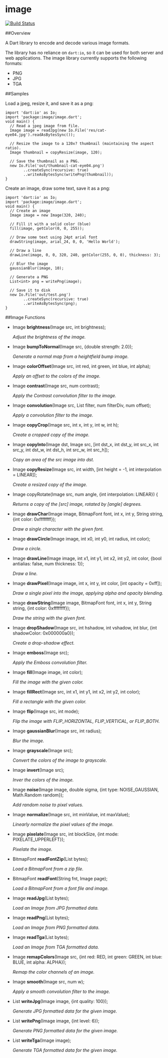 # image

[![Build Status](https://drone.io/bitbucket.org/brendan_duncan/image/status.png)](https://drone.io/bitbucket.org/brendan_duncan/image/latest)

##Overview

A Dart library to encode and decode various image formats.

The library has no reliance on `dart:io`, so it can be used for both server and
web applications. The image library currently supports the following 
formats:

- PNG
- JPG
- TGA

##Samples

Load a jpeg, resize it, and save it as a png:

    import 'dart:io' as Io;
    import 'package:image/image.dart';
    void main() {
      // Read a jpeg image from file.
      Image image = readJpg(new Io.File('res/cat-eye04.jpg').readAsBytesSync());

      // Resize the image to a 120x? thumbnail (maintaining the aspect ratio).
      Image thumbnail = copyResize(image, 120);
    
      // Save the thumbnail as a PNG.
      new Io.File('out/thumbnail-cat-eye04.png')
            ..createSync(recursive: true)
            ..writeAsBytesSync(writePng(thumbnail));
    }

Create an image, draw some text, save it as a png:

    import 'dart:io' as Io;
    import 'package:image/image.dart';
    void main() {
      // Create an image
      Image image = new Image(320, 240);
      
      // Fill it with a solid color (blue)
      fill(image, getColor(0, 0, 255));
      
      // Draw some text using 24pt arial font
      drawString(image, arial_24, 0, 0, 'Hello World');
      
      // Draw a line
      drawLine(image, 0, 0, 320, 240, getColor(255, 0, 0), thickness: 3);
      
      // Blur the image
      gaussianBlur(image, 10);
      
      // Generate a PNG
      List<int> png = writePng(image);
      
      // Save it to disk
      new Io.File('out/test.png')
            ..createSync(recursive: true)
            ..writeAsBytesSync(png);
    }

    
##Image Functions
- Image **brightness**(Image src, int brightness);

  _Adjust the brightness of the image._
  
- Image **bumpToNormal**(Image src, {double strength: 2.0});

  _Generate a normal map from a heightfield bump image._
  
- Image **colorOffset**(Image src, int red, int green, int blue, int alpha);

  _Apply an offset to the colors of the image._
  
- Image **contrast**(Image src, num contrast);

  _Apply the Contrast convolution filter to the image._
  
- Image **convolution**(Image src, List<num> filter, num filterDiv, num offset);

  _Apply a convolution filter to the image._
  
- Image **copyCrop**(Image src, int x, int y, int w, int h);

  _Create a cropped copy of the image._

- Image **copyInto**(Image dst, Image src, [int dst_x, int dst_y, int src_x, int src_y, int dst_w, int dst_h, int src_w, int src_h]);

  _Copy an area of the src image into dst._
  
- Image **copyResize**(Image src, int width, [int height = -1, int interpolation = LINEAR]);

  _Create a resized copy of the image._
  
- Image copyRotate(Image src, num angle, {int interpolation: LINEAR}) {

  _Returns a copy of the [src] image, rotated by [angle] degrees._
  
- Image **drawChar**(Image image, BitmapFont font, int x, int y, String string, {int color: 0xffffffff});

  _Draw a single character with the given font._
  
- Image **drawCircle**(Image image, int x0, int y0, int radius, int color);
  
  _Draw a circle._
  
- Image **drawLine**(Image image, int x1, int y1, int x2, int y2, int color,
                     {bool antialias: false, num thickness: 1});
                     
  _Draw a line._
  
- Image **drawPixel**(Image image, int x, int y, int color, [int opacity = 0xff]);

  _Draw a single pixel into the image, applying alpha and opacity blending._
  
- Image **drawString**(Image image, BitmapFont font, int x, int y, String string, {int color: 0xffffffff});

  _Draw the string with the given font._
  
- Image **dropShadow**(Image src, int hshadow, int vshadow, int blur,
                   {int shadowColor: 0x000000a0});

  _Create a drop-shadow effect._

- Image **emboss**(Image src);

  _Apply the Emboss convolution filter._
  
- Image **fill**(Image image, int color);

  _Fill the image with the given color._
  
- Image **fillRect**(Image src, int x1, int y1, int x2, int y2, int color);

  _Fill a rectangle with the given color._
  
- Image **flip**(Image src, int mode);

  _Flip the image with FLIP_HORIZONTAL, FLIP_VERTICAL, or FLIP_BOTH._
  
- Image **gaussianBlur**(Image src, int radius);

  _Blur the image._
  
- Image **grayscale**(Image src);

  _Convert the colors of the image to grayscale._

- Image **invert**(Image src);

  _Inver the colors of the image._

- Image **noise**(Image image, double sigma, {int type: NOISE_GAUSSIAN, Math.Random random});

  _Add random noise to pixel values._

- Image **normalize**(Image src, int minValue, int maxValue);

  _Linearly normalize the pixel values of the image._
  
- Image **pixelate**(Image src, int blockSize, {int mode: PIXELATE_UPPERLEFT});

  _Pixelate the image._
  
- BitmapFont **readFontZip**(List<int> bytes);

  _Load a BitmapFont from a zip file._
  
- BitmapFont **readFont**(String fnt, Image page);

  _Load a BitmapFont from a font file and image._
  
- Image **readJpg**(List<int> bytes);

  _Load an Image from JPG formatted data._
  
- Image **readPng**(List<int> bytes);

  _Load an Image from PNG formatted data._
  
- Image **readTga**(List<int> bytes);

  _Load an Image from TGA formatted data._
  
- Image **remapColors**(Image src, {int red: RED, int green: GREEN, int blue: BLUE, int alpha: ALPHA});

  _Remap the color channels of an image._

- Image **smooth**(Image src, num w);

  _Apply a smooth convolution filter to the image._
  
- List<int> **writeJpg**(Image image, {int quality: 100});

  _Generate JPG formatted data for the given image._
  
- List<int> **writePng**(Image image, {int level: 6});

  _Generate PNG formatted data for the given image._
  
- List<int> **writeTga**(Image image);

  _Generate TGA formatted data for the given image._
